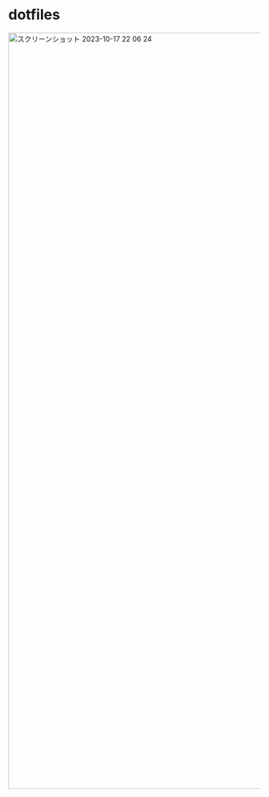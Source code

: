 # dotfiles

<img width="1512" alt="スクリーンショット 2023-10-17 22 06 24" src="https://github.com/yk0112/dotfiles/assets/130746469/0139d2ec-701a-47a9-aff0-ad50fd7826e2">
